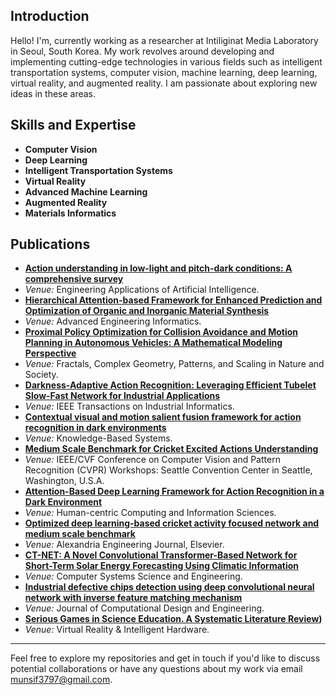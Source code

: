 ## Introduction
Hello! I'm, currently working as a researcher at Intiliginat Media Laboratory in Seoul, South Korea. My work revolves around developing and implementing cutting-edge technologies in various fields such as intelligent transportation systems, computer vision, machine learning, deep learning, virtual reality, and augmented reality. I am passionate about exploring new ideas in these areas.

## Skills and Expertise
- **Computer Vision**
- **Deep Learning**
- **Intelligent Transportation Systems**
- **Virtual Reality**
- **Advanced Machine Learning**
- **Augmented Reality**
- **Materials Informatics**

## Publications
- **[Action understanding in low-light and pitch-dark conditions: A comprehensive survey](https://www.sciencedirect.com/science/article/pii/S0952197625020044)**
- *Venue:* Engineering Applications of Artificial Intelligence.
- **[Hierarchical Attention-based Framework for Enhanced Prediction and Optimization of Organic and Inorganic Material Synthesis](https://linkinghub.elsevier.com/retrieve/pii/S1474034625003556)**
- *Venue:* Advanced Engineering Informatics.
- **[Proximal Policy Optimization for Collision Avoidance and Motion Planning in Autonomous Vehicles: A Mathematical Modeling Perspective](https://www.worldscientific.com/doi/abs/10.1142/S0218348X25401711)**
- *Venue:* Fractals, Complex Geometry, Patterns, and Scaling in Nature and Society.
- **[Darkness-Adaptive Action Recognition: Leveraging Efficient Tubelet Slow-Fast Network for Industrial Applications](https://ieeexplore.ieee.org/abstract/document/10636303)**
- *Venue:* IEEE Transactions on Industrial Informatics.
- **[Contextual visual and motion salient fusion framework for action recognition in dark environments](https://www.sciencedirect.com/science/article/pii/S0950705124011146)**
- *Venue:* Knowledge-Based Systems.
- **[Medium Scale Benchmark for Cricket Excited Actions Understanding](https://openaccess.thecvf.com/content/CVPR2024W/CVsports/html/Hussain_Medium_Scale_Benchmark_for_Cricket_Excited_Actions_Understanding_CVPRW_2024_paper.html)**
- *Venue:* IEEE/CVF Conference on Computer Vision and Pattern Recognition (CVPR) Workshops: Seattle Convention Center in Seattle, Washington, U.S.A.
- **[Attention-Based Deep Learning Framework for Action Recognition in a Dark Environment](https://hcisj.com/articles/?HCIS202414004)**
- *Venue:* Human-centric Computing and Information Sciences.
- **[Optimized deep learning-based cricket activity focused network and medium scale benchmark](https://www.sciencedirect.com/science/article/pii/S1110016823003368?via%3Dihub)**
- *Venue:* Alexandria Engineering Journal, Elsevier.
- **[CT-NET: A Novel Convolutional Transformer-Based Network for Short-Term Solar Energy Forecasting Using Climatic Information](https://www.techscience.com/csse/v47n2/53634)**
- *Venue:* Computer Systems Science and Engineering.
- **[Industrial defective chips detection using deep convolutional neural network with inverse feature matching mechanism](https://academic.oup.com/jcde/article/11/3/326/7611698?login=true)**
- *Venue:* Journal of Computational Design and Engineering.
-  **[Serious Games in Science Education. A Systematic Literature Review](https://www.sciencedirect.com/science/article/pii/S2096579622000201?via%3Dihub))**
- *Venue:* Virtual Reality & Intelligent Hardware.
---

Feel free to explore my repositories and get in touch if you'd like to discuss potential collaborations or have any questions about my work via email [munsif3797@gmail.com](mailto:munsif3797@gmail.com).


